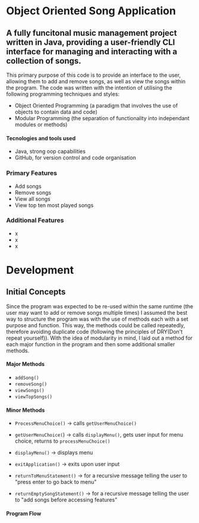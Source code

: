 # Object Oriented Song Application

## A fully funcitonal music management project written in Java, providing a user-friendly CLI interface for managing and interacting with a collection of songs.

This primary purpose of this code is to provide an interface to the user, allowing them to add and remove songs, as well as view the songs within the program. The code was written with the intention of
utilising the following programming techniques and styles: 

- Object Oriented Programming (a paradigm that involves the use of objects to contain data and code)
- Modular Programming (the separation of functionality into independant modules or methods)

#### Tecnologies and tools used

- Java, strong oop capabilities
- GitHub, for version control and code organisation

### Primary Features

- Add songs
- Remove songs
- View all songs
- View top ten most played songs

### Additional Features

- x
- x
- x

# Development
## Initial Concepts

Since the program was expected to be re-used within the same runtime (the user may want to add or remove songs multiple times) I assumed the best way to structure the program was with the use of methods
each with a set purpose and function. This way, the methods could be called repeatedly, therefore avoiding duplicate code (following the principles of DRY(Don't repeat yourself)). With the idea of
modularity in mind, I laid out a method for each major function in the program and then some additional smaller methods.

#### Major Methods

- ```addSong()```
- ```removeSong()```
- ```viewSongs()```
- ```viewTopSongs()```

#### Minor Methods

- ```ProcessMenuChoice()``` -> calls ```getUserMenuChoice()```
- ```getUserMenuChoice(```) -> calls ```displayMenu()```, gets user input for menu choice, returns to ```processMenuChoice()```
- ```displayMenu()``` -> displays menu
- ```exitApplication()``` -> exits upon user input

- ```returnToMenuStatement()``` -> for a recursive message telling the user to "press enter to go back to menu"
- ```returnEmptySongStatement()``` -> for a recursive message telling the user to "add songs before accessing features"


#### Program Flow
